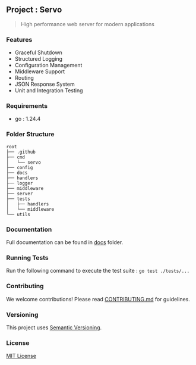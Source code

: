 ## Project : Servo

> High performance web server for modern applications

### Features

- Graceful Shutdown
- Structured Logging
- Configuration Management
- Middleware Support
- Routing
- JSON Response System
- Unit and Integration Testing

### Requirements

- go : 1.24.4

### Folder Structure

```
root
├── .github
├── cmd
│   └── servo
├── config
├── docs
├── handlers
├── logger
├── middleware
├── server
├── tests
│   ├── handlers
│   └── middleware
└── utils
```

### Documentation

Full documentation can be found in [docs](docs/) folder.

### Running Tests

Run the following command to execute the test suite : `go test ./tests/...`

### Contributing

We welcome contributions! Please read [CONTRIBUTING.md](CONTRIBUTING.md) for guidelines.

### Versioning

This project uses [Semantic Versioning](https://semver.org/).

### License

[MIT License](LICENSE)